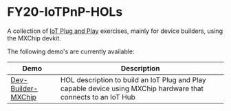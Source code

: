 # FY20-IoTPnP-HOLs
A collection of [IoT Plug and Play](https://docs.microsoft.com/en-us/azure/iot-pnp/) exercises, mainly for device builders, using the MXChip devkit.

The following demo's are currently available:

Demo | Description
---|---
[Dev-Builder-MXChip](Dev-Builder-MXChip/README.md) | HOL description to build an IoT Plug and Play capable device using MXChip hardware that connects to an IoT Hub
